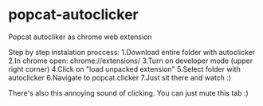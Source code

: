 # popcat-autoclicker
Popcat autocliker as chrome web extension

Step by step instalation proccess:
1.Download entire folder with autoclicker
2.In chrome open: chrome://extensions/
3.Turn on developer mode (upper right corner)
4.Click on "load unpacked extension"
5.Select folder with autoclicker
6.Navigate to popcat.clicker 
7.Just sit there and watch :)

There's also this annoying sound of clicking. You can just mute this tab :)
